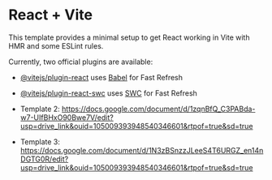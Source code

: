 # React + Vite

This template provides a minimal setup to get React working in Vite with HMR and some ESLint rules.

Currently, two official plugins are available:

- [@vitejs/plugin-react](https://github.com/vitejs/vite-plugin-react/blob/main/packages/plugin-react/README.md) uses [Babel](https://babeljs.io/) for Fast Refresh
- [@vitejs/plugin-react-swc](https://github.com/vitejs/vite-plugin-react-swc) uses [SWC](https://swc.rs/) for Fast Refresh

- Template 2:
  https://docs.google.com/document/d/1zqnBfQ_C3PABda-w7-UIfBHxO90Bwe7V/edit?usp=drive_link&ouid=105009393948540346601&rtpof=true&sd=true

- Template 3:
  https://docs.google.com/document/d/1N3zBSnzzJLeeS4T6URGZ_en14nDGTG0R/edit?usp=drive_link&ouid=105009393948540346601&rtpof=true&sd=true
